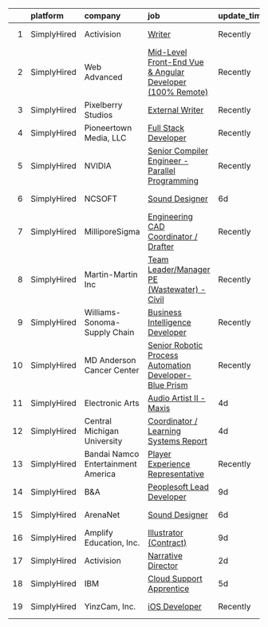 

|    | platform    | company                            | job                                                                                                                                                                         | update_time   | location           |
|---:|:------------|:-----------------------------------|:----------------------------------------------------------------------------------------------------------------------------------------------------------------------------|:--------------|:-------------------|
|  1 | SimplyHired | Activision                         | [Writer](https://www.simplyhired.com/job/9yJ8YEdLI42_YRJiLe6MXNtiUtJLUycfMbRey0P7Agapl-T1014V0g?q=interactive+developer)                                                    | Recently      | Carlsbad, CA       |
|  2 | SimplyHired | Web Advanced                       | [Mid-Level Front-End Vue & Angular Developer (100% Remote)](https://www.simplyhired.com/job/wtBtvUXRHTrY963QCdt4y-HDc7Pf5Ho2W6dKCAnoIGTxQyZGw_17Zw?q=interactive+developer) | Recently      | Remote             |
|  3 | SimplyHired | Pixelberry Studios                 | [External Writer](https://www.simplyhired.com/job/yj2EzN7OntPI7VaaGwuOpjKWpS-O_f1s-LmjnKBd1nzomfl5Cg7B9A?q=interactive+developer)                                           | Recently      | Mountain View, CA  |
|  4 | SimplyHired | Pioneertown Media, LLC             | [Full Stack Developer](https://www.simplyhired.com/job/nme12vVVSYPyuqS5Goo_pUwI_eUhO9rSw1HfdFbaeSjci7Mg9bTgkw?q=interactive+developer)                                      | Recently      | Remote             |
|  5 | SimplyHired | NVIDIA                             | [Senior Compiler Engineer - Parallel Programming](https://www.simplyhired.com/job/nqz-WGtWutIDG5Le2KKZplN1vMyRamJYDyFsNvw-D5Kn042rkEHbVA?q=interactive+developer)           | Recently      | Santa Clara, CA    |
|  6 | SimplyHired | NCSOFT                             | [Sound Designer](https://www.simplyhired.com/job/8gOhgL9xmTsycUwhWW3xiOI_irQyeWtd1QCiEmQt4XrR1wyGUEIg_w?q=interactive+developer)                                            | 6d            | Bellevue, WA       |
|  7 | SimplyHired | MilliporeSigma                     | [Engineering CAD Coordinator / Drafter](https://www.simplyhired.com/job/MIJOvxX1DxZhf-xiw38estOALJDRYy02W2DqeCJVl8HucjKBzHVqlw?q=interactive+developer)                     | Recently      | Madison, WI        |
|  8 | SimplyHired | Martin-Martin Inc                  | [Team Leader/Manager PE (Wastewater) - Civil](https://www.simplyhired.com/job/ekaskZnN6VLfXCfwe6Zd_NxEzGgD92gaKHll49kCGVTFf1KGwGKj-A?q=interactive+developer)               | Recently      | Lakewood, CO       |
|  9 | SimplyHired | Williams-Sonoma-Supply Chain       | [Business Intelligence Developer](https://www.simplyhired.com/job/DOVrNdSlXpxMLIOMaFU1urU270XPD1XK-hW-H29mE6_ao4t7523Owg?q=interactive+developer)                           | Recently      | Olive Branch, MS   |
| 10 | SimplyHired | MD Anderson Cancer Center          | [Senior Robotic Process Automation Developer- Blue Prism](https://www.simplyhired.com/job/ZumOiMM4PEN7EnA6OLIR1VXOLqIqMZ3X9MA9r6k_OSiXkKGnESY73g?q=interactive+developer)   | Recently      | Houston, TX        |
| 11 | SimplyHired | Electronic Arts                    | [Audio Artist II - Maxis](https://www.simplyhired.com/job/dre0VM-NJv4NMIuwWSBrmh6IwHgEzQuaRcnPhAtLf1vKucZQf_2W0w?q=interactive+developer)                                   | 4d            | Redwood City, CA   |
| 12 | SimplyHired | Central Michigan University        | [Coordinator / Learning Systems Report](https://www.simplyhired.com/job/hyNsJTvBpndqMTxRgyfF1bdeN6yiUENzHRQWesDfP95eTGv1XZQfGA?q=interactive+developer)                     | 4d            | Mount Pleasant, MI |
| 13 | SimplyHired | Bandai Namco Entertainment America | [Player Experience Representative](https://www.simplyhired.com/job/ywEjv0PdxSwxAYGJIBwucOCIXGiSeJbngVZInWG3mjgXtCOaQW71Mg?q=interactive+developer)                          | Recently      | Irvine, CA         |
| 14 | SimplyHired | B&A                                | [Peoplesoft Lead Developer](https://www.simplyhired.com/job/w9nQJunRur0OKB2e31vpfefcaV2qclgEzsdrNHUct1UxBwxgn8Svvg?q=interactive+developer)                                 | 9d            | Washington, DC     |
| 15 | SimplyHired | ArenaNet                           | [Sound Designer](https://www.simplyhired.com/job/rThG5IY9IzWMAoan9hcJnI7UxDCG6Ihg__kK3_DSy7e3u3DOyW-XHQ?q=interactive+developer)                                            | 6d            | Bellevue, WA       |
| 16 | SimplyHired | Amplify Education, Inc.            | [Illustrator (Contract)](https://www.simplyhired.com/job/TlqGz_a0MQPQl98M_l5bU9nYFaRcf75zkgOnombejNyXIUP5LZ1COA?q=interactive+developer)                                    | 9d            | Remote             |
| 17 | SimplyHired | Activision                         | [Narrative Director](https://www.simplyhired.com/job/jhw59TMHfRsE_OJbhjgtNK3rJbWuJGMmDC8JqTMXKc5HXw6fSfdV0A?q=interactive+developer)                                        | 2d            | Foster City, CA    |
| 18 | SimplyHired | IBM                                | [Cloud Support Apprentice](https://www.simplyhired.com/job/siSjSYbokdQW2DK626sKMmmUEGLWB8CxVVI94aroXPrbvIoeVJXPsQ?q=interactive+developer)                                  | 5d            | San Jose, CA       |
| 19 | SimplyHired | YinzCam, Inc.                      | [iOS Developer](https://www.simplyhired.com/job/O7s3dealHuxhU0MGhoaMnfOJziqVEUTHKEJtlDWUSPF8S_dqWf-8-Q?q=interactive+developer)                                             | Recently      | Pittsburgh, PA     |